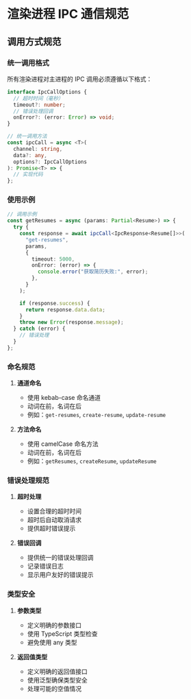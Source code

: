 # 渲染进程 IPC 通信规范

## 调用方式规范

### 统一调用格式

所有渲染进程对主进程的 IPC 调用必须遵循以下格式：

```typescript
interface IpcCallOptions {
  // 超时时间（毫秒）
  timeout?: number;
  // 错误处理回调
  onError?: (error: Error) => void;
}

// 统一调用方法
const ipcCall = async <T>(
  channel: string,
  data?: any,
  options?: IpcCallOptions
): Promise<T> => {
  // 实现代码
};
```

### 使用示例

```typescript
// 调用示例
const getResumes = async (params: Partial<Resume>) => {
  try {
    const response = await ipcCall<IpcResponse<Resume[]>>(
      "get-resumes",
      params,
      {
        timeout: 5000,
        onError: (error) => {
          console.error("获取简历失败:", error);
        },
      }
    );

    if (response.success) {
      return response.data.data;
    }
    throw new Error(response.message);
  } catch (error) {
    // 错误处理
  }
};
```

### 命名规范

1. **通道命名**

   - 使用 kebab-case 命名通道
   - 动词在前，名词在后
   - 例如：`get-resumes`, `create-resume`, `update-resume`

2. **方法命名**
   - 使用 camelCase 命名方法
   - 动词在前，名词在后
   - 例如：`getResumes`, `createResume`, `updateResume`

### 错误处理规范

1. **超时处理**

   - 设置合理的超时时间
   - 超时后自动取消请求
   - 提供超时错误提示

2. **错误回调**
   - 提供统一的错误处理回调
   - 记录错误日志
   - 显示用户友好的错误提示

### 类型安全

1. **参数类型**

   - 定义明确的参数接口
   - 使用 TypeScript 类型检查
   - 避免使用 any 类型

2. **返回值类型**
   - 定义明确的返回值接口
   - 使用泛型确保类型安全
   - 处理可能的空值情况
